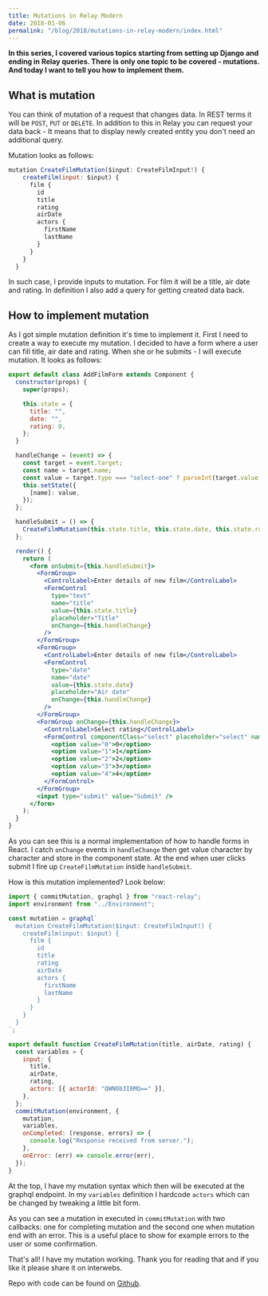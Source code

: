 ```yaml
---
title: Mutations in Relay Modern
date: 2018-01-06
permalink: "/blog/2018/mutations-in-relay-modern/index.html"
---
```


**In this series, I covered various topics starting from setting up Django and ending in Relay queries.
There is only one topic to be covered - mutations. And today I want to tell you how to implement
them.**

## What is mutation

You can think of mutation of a request that changes data. In REST terms it will be `POST`, `PUT`
or `DELETE`. In addition to this in Relay you can request your data back - It means that to display
newly created entity you don't need an additional query.

Mutation looks as follows:

```js
mutation CreateFilmMutation($input: CreateFilmInput!) {
    createFilm(input: $input) {
      film {
        id
        title
        rating
        airDate
        actors {
          firstName
          lastName
        }
      }
    }
  }
```

In such case, I provide inputs to mutation. For film it will be a title, air date and rating. In
definition I also add a query for getting created data back.

## How to implement mutation

As I got simple mutation definition it's time to implement it. First I need to create a way to execute
my mutation. I decided to have a form where a user can fill title, air date and rating. When she or he
submits - I will execute mutation. It looks as follows:

```jsx
export default class AddFilmForm extends Component {
  constructor(props) {
    super(props);

    this.state = {
      title: "",
      date: "",
      rating: 0,
    };
  }

  handleChange = (event) => {
    const target = event.target;
    const name = target.name;
    const value = target.type === "select-one" ? parseInt(target.value, 10) : target.value;
    this.setState({
      [name]: value,
    });
  };

  handleSubmit = () => {
    CreateFilmMutation(this.state.title, this.state.date, this.state.rating);
  };

  render() {
    return (
      <form onSubmit={this.handleSubmit}>
        <FormGroup>
          <ControlLabel>Enter details of new film</ControlLabel>
          <FormControl
            type="text"
            name="title"
            value={this.state.title}
            placeholder="Title"
            onChange={this.handleChange}
          />
        </FormGroup>
        <FormGroup>
          <ControlLabel>Enter details of new film</ControlLabel>
          <FormControl
            type="date"
            name="date"
            value={this.state.date}
            placeholder="Air date"
            onChange={this.handleChange}
          />
        </FormGroup>
        <FormGroup onChange={this.handleChange}>
          <ControlLabel>Select rating</ControlLabel>
          <FormControl componentClass="select" placeholder="select" name="rating">
            <option value="0">0</option>
            <option value="1">1</option>
            <option value="2">2</option>
            <option value="3">3</option>
            <option value="4">4</option>
          </FormControl>
        </FormGroup>
        <input type="submit" value="Submit" />
      </form>
    );
  }
}
```

As you can see this is a normal implementation of how to handle forms in React. I catch `onChange`
events in `handleChange` then get value character by character and store in the component state.
At the end when user clicks submit I fire up `CreateFilmMutation` inside `handleSubmit`.

How is this mutation implemented? Look below:

```jsx
import { commitMutation, graphql } from "react-relay";
import environment from "../Environment";

const mutation = graphql`
  mutation CreateFilmMutation($input: CreateFilmInput!) {
    createFilm(input: $input) {
      film {
        id
        title
        rating
        airDate
        actors {
          firstName
          lastName
        }
      }
    }
  }
`;

export default function CreateFilmMutation(title, airDate, rating) {
  const variables = {
    input: {
      title,
      airDate,
      rating,
      actors: [{ actorId: "QWN0b3I6MQ==" }],
    },
  };
  commitMutation(environment, {
    mutation,
    variables,
    onCompleted: (response, errors) => {
      console.log("Response received from server.");
    },
    onError: (err) => console.error(err),
  });
}
```

At the top, I have my mutation syntax which then will be executed at the graphql endpoint. In my
`variables` definition I hardcode `actors` which can be changed by tweaking a little bit form.

As you can see a mutation in executed in `commitMutation` with two callbacks: one for completing
mutation and the second one when mutation end with an error. This is a useful place to show for example
errors to the user or some confirmation.

That's all! I have my mutation working. Thank you for reading that and if you like it please share
it on interwebs.

Repo with code can be found on
[Github](https://github.com/krzysztofzuraw/personal-blog-projects/tree/master/blog_django_graphql_react_relay).
